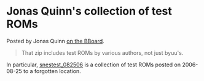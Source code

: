 # Jonas Quinn's collection of test ROMs

Posted by Jonas Quinn [on the BBoard][p].

[p]: https://helmet.kafuka.org/bboard/thread.php?pid=2461#2461

> That zip includes test ROMs by various authors, not just byuu's.

In particular,
[snestest_082506](./snestest_082506/)
is a collection of test ROMs
posted on 2006-08-25 to a forgotten location.
